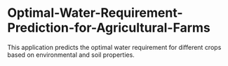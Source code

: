 # Optimal-Water-Requirement-Prediction-for-Agricultural-Farms
This application predicts the optimal water requirement for different crops based on environmental and soil properties.
